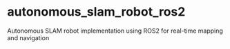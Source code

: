# autonomous_slam_robot_ros2
Autonomous SLAM robot implementation using ROS2 for real-time mapping and navigation
